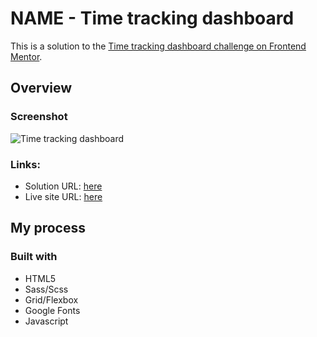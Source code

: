 # NAME - Time tracking dashboard


This is a solution to the [Time tracking dashboard challenge on Frontend Mentor](link).

## Overview


### Screenshot
![Time tracking dashboard](screenshot)

### Links:

- Solution URL: [here](link)
- Live site URL: [here](link)

## My process


### Built with

- HTML5
- Sass/Scss
- Grid/Flexbox
- Google Fonts
- Javascript
